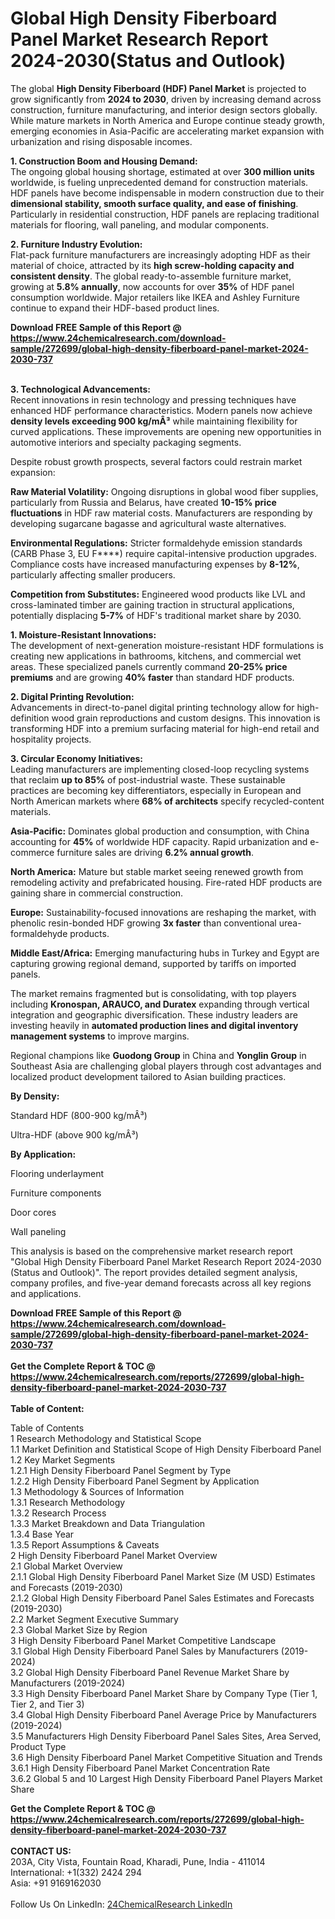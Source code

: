 <h1>Global High Density Fiberboard Panel Market Research Report 2024-2030(Status and Outlook)</h1><p>The global <strong>High Density Fiberboard (HDF) Panel Market</strong> is projected to grow significantly from <strong>2024 to 2030</strong>, driven by increasing demand across construction, furniture manufacturing, and interior design sectors globally. While mature markets in North America and Europe continue steady growth, emerging economies in Asia-Pacific are accelerating market expansion with urbanization and rising disposable incomes.</p><p><strong>1. Construction Boom and Housing Demand:</strong><br>
The ongoing global housing shortage, estimated at over <strong>300 million units</strong> worldwide, is fueling unprecedented demand for construction materials. HDF panels have become indispensable in modern construction due to their <strong>dimensional stability, smooth surface quality, and ease of finishing</strong>. Particularly in residential construction, HDF panels are replacing traditional materials for flooring, wall paneling, and modular components.</p><p><strong>2. Furniture Industry Evolution:</strong><br>
Flat-pack furniture manufacturers are increasingly adopting HDF as their material of choice, attracted by its <strong>high screw-holding capacity and consistent density</strong>. The global ready-to-assemble furniture market, growing at <strong>5.8% annually</strong>, now accounts for over <strong>35%</strong> of HDF panel consumption worldwide. Major retailers like IKEA and Ashley Furniture continue to expand their HDF-based product lines.</p><div><b>Download FREE Sample of this Report @ 
            <a href="https://www.24chemicalresearch.com/download-sample/272699/global-high-density-fiberboard-panel-market-2024-2030-737">
            https://www.24chemicalresearch.com/download-sample/272699/global-high-density-fiberboard-panel-market-2024-2030-737</a></b></div><br><p><strong>3. Technological Advancements:</strong><br>
Recent innovations in resin technology and pressing techniques have enhanced HDF performance characteristics. Modern panels now achieve <strong>density levels exceeding 900 kg/mÂ³</strong> while maintaining flexibility for curved applications. These improvements are opening new opportunities in automotive interiors and specialty packaging segments.</p><p>Despite robust growth prospects, several factors could restrain market expansion:</p><p><strong>Raw Material Volatility:</strong> Ongoing disruptions in global wood fiber supplies, particularly from Russia and Belarus, have created <strong>10-15% price fluctuations</strong> in HDF raw material costs. Manufacturers are responding by developing sugarcane bagasse and agricultural waste alternatives.</p><p><strong>Environmental Regulations:</strong> Stricter formaldehyde emission standards (CARB Phase 3, EU F****) require capital-intensive production upgrades. Compliance costs have increased manufacturing expenses by <strong>8-12%</strong>, particularly affecting smaller producers.</p><p><strong>Competition from Substitutes:</strong> Engineered wood products like LVL and cross-laminated timber are gaining traction in structural applications, potentially displacing <strong>5-7%</strong> of HDF's traditional market share by 2030.</p><p><strong>1. Moisture-Resistant Innovations:</strong><br>
The development of next-generation moisture-resistant HDF formulations is creating new applications in bathrooms, kitchens, and commercial wet areas. These specialized panels currently command <strong>20-25% price premiums</strong> and are growing <strong>40% faster</strong> than standard HDF products.</p><p><strong>2. Digital Printing Revolution:</strong><br>
Advancements in direct-to-panel digital printing technology allow for high-definition wood grain reproductions and custom designs. This innovation is transforming HDF into a premium surfacing material for high-end retail and hospitality projects.</p><p><strong>3. Circular Economy Initiatives:</strong><br>
Leading manufacturers are implementing closed-loop recycling systems that reclaim <strong>up to 85%</strong> of post-industrial waste. These sustainable practices are becoming key differentiators, especially in European and North American markets where <strong>68% of architects</strong> specify recycled-content materials.</p><p><strong>Asia-Pacific:</strong> Dominates global production and consumption, with China accounting for <strong>45%</strong> of worldwide HDF capacity. Rapid urbanization and e-commerce furniture sales are driving <strong>6.2% annual growth</strong>.</p><p><strong>North America:</strong> Mature but stable market seeing renewed growth from remodeling activity and prefabricated housing. Fire-rated HDF products are gaining share in commercial construction.</p><p><strong>Europe:</strong> Sustainability-focused innovations are reshaping the market, with phenolic resin-bonded HDF growing <strong>3x faster</strong> than conventional urea-formaldehyde products.</p><p><strong>Middle East/Africa:</strong> Emerging manufacturing hubs in Turkey and Egypt are capturing growing regional demand, supported by tariffs on imported panels.</p><p>The market remains fragmented but is consolidating, with top players including <strong>Kronospan, ARAUCO, and Duratex</strong> expanding through vertical integration and geographic diversification. These industry leaders are investing heavily in <strong>automated production lines and digital inventory management systems</strong> to improve margins.</p><p>Regional champions like <strong>Guodong Group</strong> in China and <strong>Yonglin Group</strong> in Southeast Asia are challenging global players through cost advantages and localized product development tailored to Asian building practices.</p><p><strong>By Density:</strong></p><p>Standard HDF (800-900 kg/mÂ³)</p><p>Ultra-HDF (above 900 kg/mÂ³)</p><p><strong>By Application:</strong></p><p>Flooring underlayment</p><p>Furniture components</p><p>Door cores</p><p>Wall paneling</p><p>This analysis is based on the comprehensive market research report "Global High Density Fiberboard Panel Market Research Report 2024-2030 (Status and Outlook)". The report provides detailed segment analysis, company profiles, and five-year demand forecasts across all key regions and applications.</p><div><b>Download FREE Sample of this Report @ 
            <a href="https://www.24chemicalresearch.com/download-sample/272699/global-high-density-fiberboard-panel-market-2024-2030-737">
            https://www.24chemicalresearch.com/download-sample/272699/global-high-density-fiberboard-panel-market-2024-2030-737</a></b></div><br><div><b>Get the Complete Report & TOC @ 
            <a href="https://www.24chemicalresearch.com/reports/272699/global-high-density-fiberboard-panel-market-2024-2030-737">
            https://www.24chemicalresearch.com/reports/272699/global-high-density-fiberboard-panel-market-2024-2030-737</a></b></div><br>
            <b>Table of Content:</b><p>Table of Contents<br />
1 Research Methodology and Statistical Scope<br />
1.1 Market Definition and Statistical Scope of High Density Fiberboard Panel<br />
1.2 Key Market Segments<br />
1.2.1 High Density Fiberboard Panel Segment by Type<br />
1.2.2 High Density Fiberboard Panel Segment by Application<br />
1.3 Methodology & Sources of Information<br />
1.3.1 Research Methodology<br />
1.3.2 Research Process<br />
1.3.3 Market Breakdown and Data Triangulation<br />
1.3.4 Base Year<br />
1.3.5 Report Assumptions & Caveats<br />
2 High Density Fiberboard Panel Market Overview<br />
2.1 Global Market Overview<br />
2.1.1 Global High Density Fiberboard Panel Market Size (M USD) Estimates and Forecasts (2019-2030)<br />
2.1.2 Global High Density Fiberboard Panel Sales Estimates and Forecasts (2019-2030)<br />
2.2 Market Segment Executive Summary<br />
2.3 Global Market Size by Region<br />
3 High Density Fiberboard Panel Market Competitive Landscape<br />
3.1 Global High Density Fiberboard Panel Sales by Manufacturers (2019-2024)<br />
3.2 Global High Density Fiberboard Panel Revenue Market Share by Manufacturers (2019-2024)<br />
3.3 High Density Fiberboard Panel Market Share by Company Type (Tier 1, Tier 2, and Tier 3)<br />
3.4 Global High Density Fiberboard Panel Average Price by Manufacturers (2019-2024)<br />
3.5 Manufacturers High Density Fiberboard Panel Sales Sites, Area Served, Product Type<br />
3.6 High Density Fiberboard Panel Market Competitive Situation and Trends<br />
3.6.1 High Density Fiberboard Panel Market Concentration Rate<br />
3.6.2 Global 5 and 10 Largest High Density Fiberboard Panel Players Market Share </p><div><b>Get the Complete Report & TOC @ 
            <a href="https://www.24chemicalresearch.com/reports/272699/global-high-density-fiberboard-panel-market-2024-2030-737">
            https://www.24chemicalresearch.com/reports/272699/global-high-density-fiberboard-panel-market-2024-2030-737</a></b></div><br><b>CONTACT US:</b><br>
            203A, City Vista, Fountain Road, Kharadi, Pune, India - 411014<br>
            International: +1(332) 2424 294<br>
            Asia: +91 9169162030 <br><br>
            Follow Us On LinkedIn: <a href="https://www.linkedin.com/company/24chemicalresearch/">24ChemicalResearch LinkedIn</a>